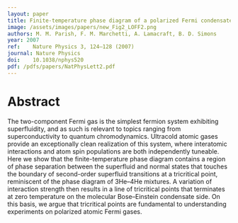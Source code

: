 ```yaml
---
layout: paper
title: Finite-temperature phase diagram of a polarized Fermi condensate
image: /assets/images/papers/new_Fig2_LOFF2.png
authors: M. M. Parish, F. M. Marchetti, A. Lamacraft, B. D. Simons
year: 2007
ref: 	Nature Physics 3, 124–128 (2007)
journal: Nature Physics
doi: 	10.1038/nphys520
pdf: /pdfs/papers/NatPhysLett2.pdf
---
```


# Abstract

The two-component Fermi gas is the simplest fermion system exhibiting superfluidity, and as such is relevant to topics ranging from superconductivity to quantum chromodynamics. Ultracold atomic gases provide an exceptionally clean realization of this system, where interatomic interactions and atom spin populations are both independently tuneable. Here we show that the finite-temperature phase diagram contains a region of phase separation between the superfluid and normal states that touches the boundary of second-order superfluid transitions at a tricritical point, reminiscent of the phase diagram of 3He–4He mixtures. A variation of interaction strength then results in a line of tricritical points that terminates at zero temperature on the molecular Bose–Einstein condensate side. On this basis, we argue that tricritical points are fundamental to understanding experiments on polarized atomic Fermi gases.
